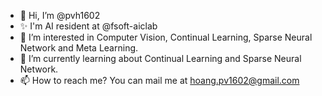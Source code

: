 - 👋 Hi, I’m @pvh1602 
- ✨ I'm AI resident at @fsoft-aiclab
- 👀 I’m interested in Computer Vision, Continual Learning, Sparse Neural Network and Meta Learning.
- 🌱 I’m currently learning about Continual Learning and Sparse Neural Network.
- 📫 How to reach me? You can mail me at hoang.pv1602@gmail.com

<!---
pvh1602/pvh1602 is a ✨ special ✨ repository because its `README.md` (this file) appears on your GitHub profile.
You can click the Preview link to take a look at your changes.
--->
